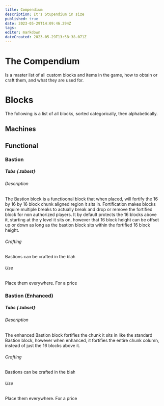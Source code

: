 ```yaml
---
title: Compendium
description: It's Stupendium in size
published: true
date: 2023-05-29T14:09:46.294Z
tags: 
editor: markdown
dateCreated: 2023-05-29T13:58:38.071Z
---
```


# The Compendium
Is a master list of all custom blocks and items in the game, how to obtain or craft them, and what they are used for.

# Blocks
The following is a list of all blocks, sorted categorically, then alphabetically.

## Machines

## Functional
### Bastion
##### Tabs {.tabset}
###### Description
The Bastion block is a functioonal block that when placed, will fortify the 16 by 16 by 16 block chunk aligned region it sits in. Fortification makes blocks require multiple breaks to actually break and drop or remove the fortified block for non authorized players. It by default protects the 16 blocks above it, starting at the y level it sits on, however that 16 block height can be offset up or down as long as the bastion block sits within the fortified 16 block height.
###### Crafting
Bastions can be crafted in the blah
###### Use
Place them everywhere. For a price


### Bastion (Enhanced)
##### Tabs {.tabset}
###### Description
The enhanced Bastion block fortifies the chunk it sits in like the standard Bastion block, however when enhanced, it fortifies the entire chunk column, instead of just the 16 blocks above it.
###### Crafting
Bastions can be crafted in the blah
###### Use
Place them everywhere. For a price
